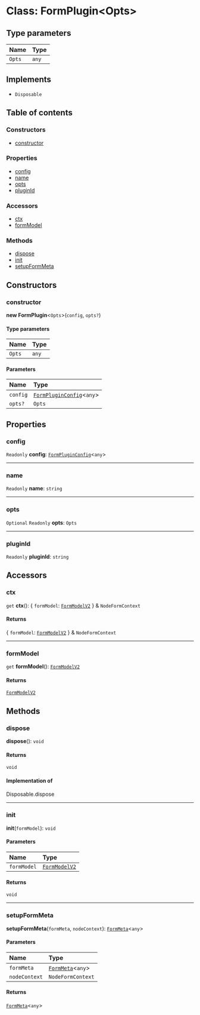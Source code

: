 # Class: FormPlugin\<Opts>

## Type parameters

| Name | Type |
| :------ | :------ |
| `Opts` | `any` |

## Implements

* `Disposable`

## Table of contents

### Constructors

* [constructor](/en/auto-docs/node/classes/FormPlugin.md#constructor)

### Properties

* [config](/en/auto-docs/node/classes/FormPlugin.md#config)
* [name](/en/auto-docs/node/classes/FormPlugin.md#name)
* [opts](/en/auto-docs/node/classes/FormPlugin.md#opts)
* [pluginId](/en/auto-docs/node/classes/FormPlugin.md#pluginid)

### Accessors

* [ctx](/en/auto-docs/node/classes/FormPlugin.md#ctx)
* [formModel](/en/auto-docs/node/classes/FormPlugin.md#formmodel)

### Methods

* [dispose](/en/auto-docs/node/classes/FormPlugin.md#dispose)
* [init](/en/auto-docs/node/classes/FormPlugin.md#init)
* [setupFormMeta](/en/auto-docs/node/classes/FormPlugin.md#setupformmeta)

## Constructors

### constructor

**new FormPlugin**<`Opts`>(`config`, `opts?`)

#### Type parameters

| Name | Type |
| :------ | :------ |
| `Opts` | `any` |

#### Parameters

| Name | Type |
| :------ | :------ |
| `config` | [`FormPluginConfig`](/en/auto-docs/node/interfaces/FormPluginConfig.md)<`any`> |
| `opts?` | `Opts` |

## Properties

### config

`Readonly` **config**: [`FormPluginConfig`](/en/auto-docs/node/interfaces/FormPluginConfig.md)<`any`>

***

### name

`Readonly` **name**: `string`

***

### opts

`Optional` `Readonly` **opts**: `Opts`

***

### pluginId

`Readonly` **pluginId**: `string`

## Accessors

### ctx

`get` **ctx**(): { `formModel`: [`FormModelV2`](/en/auto-docs/node/classes/FormModelV2.md)  } & `NodeFormContext`

#### Returns

{ `formModel`: [`FormModelV2`](/en/auto-docs/node/classes/FormModelV2.md)  } & `NodeFormContext`

***

### formModel

`get` **formModel**(): [`FormModelV2`](/en/auto-docs/node/classes/FormModelV2.md)

#### Returns

[`FormModelV2`](/en/auto-docs/node/classes/FormModelV2.md)

## Methods

### dispose

**dispose**(): `void`

#### Returns

`void`

#### Implementation of

Disposable.dispose

***

### init

**init**(`formModel`): `void`

#### Parameters

| Name | Type |
| :------ | :------ |
| `formModel` | [`FormModelV2`](/en/auto-docs/node/classes/FormModelV2.md) |

#### Returns

`void`

***

### setupFormMeta

**setupFormMeta**(`formMeta`, `nodeContext`): [`FormMeta`](/en/auto-docs/node/interfaces/FormMeta.md)<`any`>

#### Parameters

| Name | Type |
| :------ | :------ |
| `formMeta` | [`FormMeta`](/en/auto-docs/node/interfaces/FormMeta.md)<`any`> |
| `nodeContext` | `NodeFormContext` |

#### Returns

[`FormMeta`](/en/auto-docs/node/interfaces/FormMeta.md)<`any`>
